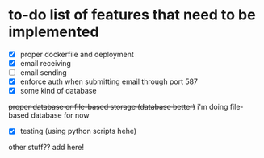 # to-do list of features that need to be implemented

- [X] proper dockerfile and deployment
- [X] email receiving
- [ ] email sending
- [X] enforce auth when submitting email through port 587
- [X] some kind of database

~~proper database or file-based storage (database better)~~ i'm doing file-based database for now
- [X] testing (using python scripts hehe)


other stuff?? add here!
